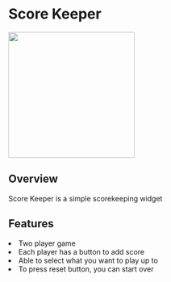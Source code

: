 # Score Keeper
<img src="https://github.com/akaneknh/scoreKeeper/assets/105612200/8b55cbc3-ad1e-469d-9e82-e4a79775c5e1" width="250" height="250"/>

## Overview
Score Keeper is a simple scorekeeping widget

## Features
<li>Two player game</li>
<li>Each player has a button to add score</li>
<li>Able to select what you want to play up to</li>
<li>To press reset button, you can start over</li>

